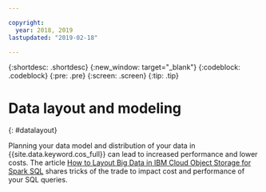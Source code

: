 ```yaml
---

copyright:
  year: 2018, 2019
lastupdated: "2019-02-18"

---
```


{:shortdesc: .shortdesc}
{:new_window: target="_blank"}
{:codeblock: .codeblock}
{:pre: .pre}
{:screen: .screen}
{:tip: .tip}



# Data layout and modeling
{: #datalayout}

Planning your data model and distribution of your data in {{site.data.keyword.cos_full}} can lead to increased performance and lower costs. 
The article [How to Layout Big Data in IBM Cloud Object Storage for Spark SQL](https://www.ibm.com/blogs/bluemix/2018/06/big-data-layout/) shares tricks of the trade to impact cost and performance of your SQL queries.
